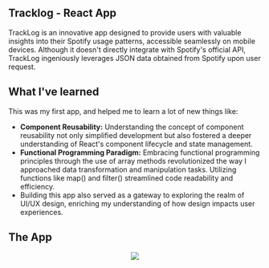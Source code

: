 ## Tracklog - React App
TrackLog is an innovative app designed to provide users with valuable insights into their Spotify usage patterns, accessible seamlessly on mobile devices. Although it doesn't directly integrate with Spotify's official API, TrackLog ingeniously leverages JSON data obtained from Spotify upon user request.

## What I've learned
This was my first app, and helped me to learn a lot of new things like:

* **Component Reusability:** Understanding the concept of component reusability not only simplified development but also fostered a deeper understanding of React's component lifecycle and state management.
* **Functional Programming Paradigm:** Embracing functional programming principles through the use of array methods revolutionized the way I approached data transformation and manipulation tasks. Utilizing functions like map() and filter() streamlined code readability and efficiency.
* Building this app also served as a gateway to exploring the realm of UI/UX design, enriching my understanding of how design impacts user experiences.


## The App
<div align="center">
  <img src="https://media.giphy.com/media/v1.Y2lkPTc5MGI3NjExNmg5YmJqaTk0NXVwMzdkY3Flbzl3OG9hMzRnN3BwOXAzdGxmc3RycSZlcD12MV9pbnRlcm5hbF9naWZfYnlfaWQmY3Q9Zw/yM2GGpikEqO3nVxwhM/giphy.gif">
</div>

